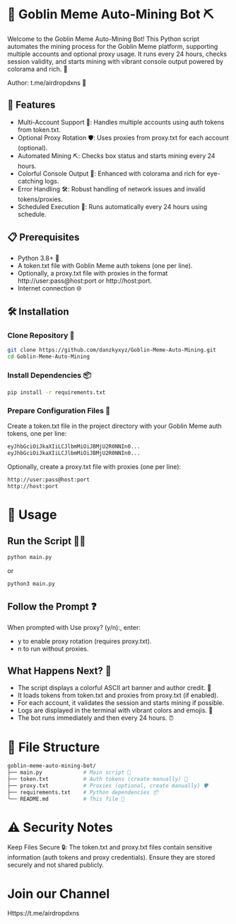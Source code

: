 # 🚀 Goblin Meme Auto-Mining Bot ⛏️
Welcome to the Goblin Meme Auto-Mining Bot! This Python script automates the mining process for the Goblin Meme platform, supporting multiple accounts and optional proxy usage. It runs every 24 hours, checks session validity, and starts mining with vibrant console output powered by colorama and rich. 🌟

Author: t.me/airdropdxns 📩

## 🎯 Features
- Multi-Account Support 🔑: Handles multiple accounts using auth tokens from token.txt.
- Optional Proxy Rotation 🛡️: Uses proxies from proxy.txt for each account (optional).
- Automated Mining ⛏️: Checks box status and starts mining every 24 hours.
- Colorful Console Output 🌈: Enhanced with colorama and rich for eye-catching logs.
- Error Handling 🛠️: Robust handling of network issues and invalid tokens/proxies.
- Scheduled Execution 📅: Runs automatically every 24 hours using schedule.

## 📋 Prerequisites
- Python 3.8+ 🐍
- A token.txt file with Goblin Meme auth tokens (one per line).
- Optionally, a proxy.txt file with proxies in the format http://user:pass@host:port or http://host:port.
- Internet connection 🌐

## 🛠️ Installation
### Clone Repository 📂
```bash
git clone https://github.com/danzkyxyz/Goblin-Meme-Auto-Mining.git
cd Goblin-Meme-Auto-Mining
```
### Install Dependencies 📦
```bash
pip install -r requirements.txt
```
### Prepare Configuration Files 📝
Create a token.txt file in the project directory with your Goblin Meme auth tokens, one per line:
```bash
eyJhbGciOiJkaXIiLCJlbmMiOiJBMjU2R0NNIn0...
eyJhbGciOiJkaXIiLCJlbmMiOiJBMjU2R0NNIn0...
```
Optionally, create a proxy.txt file with proxies (one per line):
```bash
http://user:pass@host:port
http://host:port
```

# 🚀 Usage
## Run the Script 🏃‍♂️
```bash
python main.py
```
or
```bash
python3 main.py
```

## Follow the Prompt ❓
When prompted with Use proxy? (y/n):, enter:
- y to enable proxy rotation (requires proxy.txt).
- n to run without proxies.

## What Happens Next? 🌟
- The script displays a colorful ASCII art banner and author credit. 🎨
- It loads tokens from token.txt and proxies from proxy.txt (if enabled).
- For each account, it validates the session and starts mining if possible.
- Logs are displayed in the terminal with vibrant colors and emojis. 📜
- The bot runs immediately and then every 24 hours. ⏰

# 📁 File Structure
```bash
goblin-meme-auto-mining-bot/
├── main.py             # Main script 🚀
├── token.txt           # Auth tokens (create manually) 🔑
├── proxy.txt           # Proxies (optional, create manually) 🛡️
├── requirements.txt    # Python dependencies 📦
└── README.md           # This file 📖
```

# ⚠️ Security Notes
Keep Files Secure 🔒: The token.txt and proxy.txt files contain sensitive information (auth tokens and proxy credentials). Ensure they are stored securely and not shared publicly.

# Join our Channel
Https://t.me/airdropdxns
